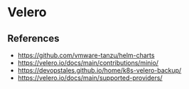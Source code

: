 # Velero

## References

* <https://github.com/vmware-tanzu/helm-charts>
* <https://velero.io/docs/main/contributions/minio/>
* <https://devopstales.github.io/home/k8s-velero-backup/>
* <https://velero.io/docs/main/supported-providers/>